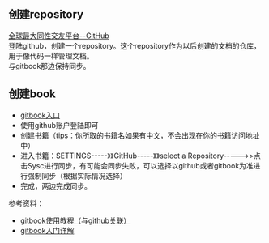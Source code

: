 ## 创建repository

[全球最大同性交友平台--GitHub](https://github.com/)  
登陆github，创建一个repository。这个repository作为以后创建的文档的仓库，用于像代码一样管理文档。  
与gitbook那边保持同步。

## 创建book

* [gitbook入口](https://www.gitbook.com)
* 使用github账户登陆即可
* 创建书籍（tips：你所取的书籍名如果有中文，不会出现在你的书籍访问地址中）
* 进入书籍：SETTINGS-----》》GitHub-----》》select a Repository-----&gt;&gt;点击Sysc进行同步，有可能会同步失败，可以选择以github或者gitbook为准进行强制同步（根据实际情况选择）
* 完成，两边完成同步。



参考资料：

* [gitbook使用教程（与github关联）](http://blog.csdn.net/snail_ren/article/details/53318564)
* [gitbook入门详解](https://m.aliyun.com/yunqi/articles/64766)




